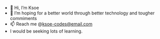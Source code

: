 - 👋 Hi, I’m Ksoe
- 👀 I’m hoping for a better world through better technology and tougher commiments
- 📫 Reach me @ksoe-codes@email.com
- I would be seeking lots of learning.
